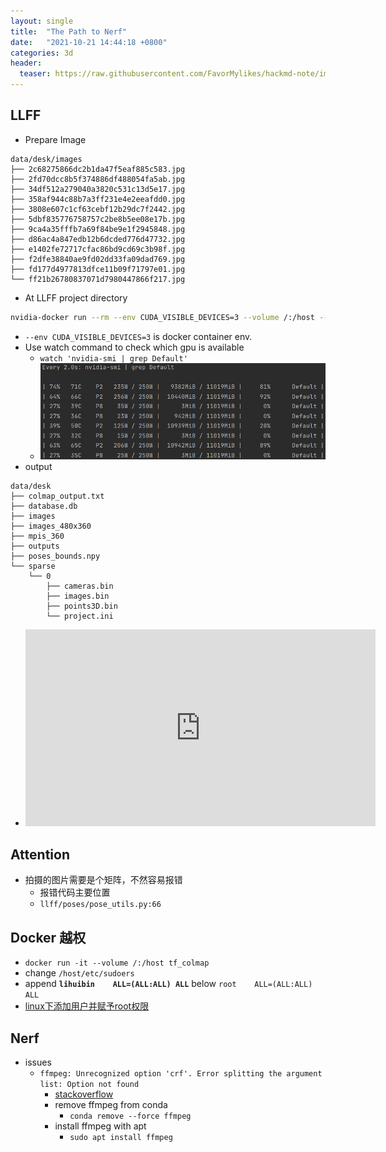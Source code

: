```yaml
---
layout: single
title:  "The Path to Nerf" 
date:   "2021-10-21 14:44:18 +0800"
categories: 3d
header:
  teaser: https://raw.githubusercontent.com/FavorMylikes/hackmd-note/img/img20211021200334.png
---
```


## LLFF

- Prepare Image

```console
data/desk/images
├── 2c68275866dc2b1da47f5eaf885c583.jpg
├── 2fd70dcc8b5f374886df488054fa5ab.jpg
├── 34df512a279040a3820c531c13d5e17.jpg
├── 358af944c88b7a3ff231e4e2eeafdd0.jpg
├── 3808e607c1cf63cebf12b29dc7f2442.jpg
├── 5dbf835776758757c2be8b5ee08e17b.jpg
├── 9ca4a35fffb7a69f84be9e1f2945848.jpg
├── d86ac4a847edb12b6dcded776d47732.jpg
├── e1402fe72717cfac86bd9cd69c3b98f.jpg
├── f2dfe38840ae9fd02dd33fa09dad769.jpg
├── fd177d4977813dfce11b09f71797e01.jpg
└── ff21b26780837071d7980447866f217.jpg
```

- At LLFF project directory

```bash
nvidia-docker run --rm --env CUDA_VISIBLE_DEVICES=3 --volume /:/host --workdir /host$PWD tf_colmap bash demo.sh
```

- `--env CUDA_VISIBLE_DEVICES=3` is docker container env.
- Use watch command to check which gpu is available
  - `watch 'nvidia-smi | grep Default'`
  - <img src="https://raw.githubusercontent.com/FavorMylikes/hackmd-note/img/img20211021192003.png" alt="20211021192003"/>
- output

```console
data/desk
├── colmap_output.txt
├── database.db
├── images
├── images_480x360
├── mpis_360
├── outputs
├── poses_bounds.npy
└── sparse
    └── 0
        ├── cameras.bin
        ├── images.bin
        ├── points3D.bin
        └── project.ini
```

- <iframe width="560" height="315" src="https://www.youtube.com/embed/LXCnnWBqoYQ" title="YouTube video player" frameborder="0" allow="accelerometer; autoplay; clipboard-write; encrypted-media; gyroscope; picture-in-picture" allowfullscreen></iframe>

## Attention

- 拍摄的图片需要是个矩阵，不然容易报错
  - 报错代码主要位置
  - `llff/poses/pose_utils.py:66`

## Docker 越权

- `docker run -it --volume /:/host tf_colmap`
- change `/host/etc/sudoers`
- append **`lihuibin    ALL=(ALL:ALL) ALL`** below `root    ALL=(ALL:ALL) ALL`
- [linux下添加用户并赋予root权限](https://blog.csdn.net/hellozpc/article/details/46952595)

## Nerf

- issues
  - `ffmpeg: Unrecognized option 'crf'. Error splitting the argument list: Option not found`
    - [stackoverflow](https://superuser.com/questions/1302753/ffmpeg-unrecognized-option-crf-error-splitting-the-argument-list-option-not)
    - remove ffmpeg from conda
      - `conda remove --force ffmpeg`
    - install ffmpeg with apt
      - `sudo apt install ffmpeg`
